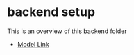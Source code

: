 # backend setup

This is an overview of this backend folder

- [Model Link](https://app.eraser.io/workspace/YtPqZ1VogxGy1jzIDkzj#note-title-editor)